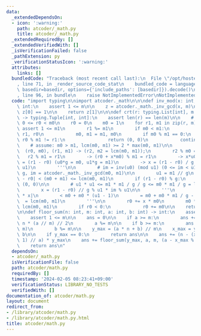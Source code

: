 ```yaml
---
data:
  _extendedDependsOn:
  - icon: ':warning:'
    path: atcoder/_math.py
    title: atcoder/_math.py
  _extendedRequiredBy: []
  _extendedVerifiedWith: []
  _isVerificationFailed: false
  _pathExtension: py
  _verificationStatusIcon: ':warning:'
  attributes:
    links: []
  bundledCode: "Traceback (most recent call last):\n  File \"/opt/hostedtoolcache/PyPy/3.10.13/x64/lib/pypy3.10/site-packages/onlinejudge_verify/documentation/build.py\"\
    , line 71, in _render_source_code_stat\n    bundled_code = language.bundle(stat.path,\
    \ basedir=basedir, options={'include_paths': [basedir]}).decode()\n  File \"/opt/hostedtoolcache/PyPy/3.10.13/x64/lib/pypy3.10/site-packages/onlinejudge_verify/languages/python.py\"\
    , line 96, in bundle\n    raise NotImplementedError\nNotImplementedError\n"
  code: "import typing\n\nimport atcoder._math\n\n\ndef inv_mod(x: int, m: int) ->\
    \ int:\n    assert 1 <= m\n\n    z = atcoder._math._inv_gcd(x, m)\n\n    assert\
    \ z[0] == 1\n\n    return z[1]\n\n\ndef crt(r: typing.List[int], m: typing.List[int])\
    \ -> typing.Tuple[int, int]:\n    assert len(r) == len(m)\n\n    # Contracts:\
    \ 0 <= r0 < m0\n    r0 = 0\n    m0 = 1\n    for r1, m1 in zip(r, m):\n       \
    \ assert 1 <= m1\n        r1 %= m1\n        if m0 < m1:\n            r0, r1 =\
    \ r1, r0\n            m0, m1 = m1, m0\n        if m0 % m1 == 0:\n            if\
    \ r0 % m1 != r1:\n                return (0, 0)\n            continue\n\n    \
    \    # assume: m0 > m1, lcm(m0, m1) >= 2 * max(m0, m1)\n\n        '''\n      \
    \  (r0, m0), (r1, m1) -> (r2, m2 = lcm(m0, m1));\n        r2 % m0 = r0\n     \
    \   r2 % m1 = r1\n        -> (r0 + x*m0) % m1 = r1\n        -> x*u0*g % (u1*g)\
    \ = (r1 - r0) (u0*g = m0, u1*g = m1)\n        -> x = (r1 - r0) / g * inv(u0) (mod\
    \ u1)\n        '''\n\n        # im = inv(u0) (mod u1) (0 <= im < u1)\n       \
    \ g, im = atcoder._math._inv_gcd(m0, m1)\n\n        u1 = m1 // g\n        # |r1\
    \ - r0| < (m0 + m1) <= lcm(m0, m1)\n        if (r1 - r0) % g:\n            return\
    \ (0, 0)\n\n        # u1 * u1 <= m1 * m1 / g / g <= m0 * m1 / g = lcm(m0, m1)\n\
    \        x = (r1 - r0) // g % u1 * im % u1\n\n        '''\n        |r0| + |m0\
    \ * x|\n        < m0 + m0 * (u1 - 1)\n        = m0 + m0 * m1 / g - m0\n      \
    \  = lcm(m0, m1)\n        '''\n\n        r0 += x * m0\n        m0 *= u1  # ->\
    \ lcm(m0, m1)\n        if r0 < 0:\n            r0 += m0\n\n    return (r0, m0)\n\
    \n\ndef floor_sum(n: int, m: int, a: int, b: int) -> int:\n    assert 1 <= n\n\
    \    assert 1 <= m\n\n    ans = 0\n\n    if a >= m:\n        ans += (n - 1) *\
    \ n * (a // m) // 2\n        a %= m\n\n    if b >= m:\n        ans += n * (b //\
    \ m)\n        b %= m\n\n    y_max = (a * n + b) // m\n    x_max = y_max * m -\
    \ b\n\n    if y_max == 0:\n        return ans\n\n    ans += (n - (x_max + a -\
    \ 1) // a) * y_max\n    ans += floor_sum(y_max, a, m, (a - x_max % a) % a)\n\n\
    \    return ans\n"
  dependsOn:
  - atcoder/_math.py
  isVerificationFile: false
  path: atcoder/math.py
  requiredBy: []
  timestamp: '2024-02-05 08:23:41+09:00'
  verificationStatus: LIBRARY_NO_TESTS
  verifiedWith: []
documentation_of: atcoder/math.py
layout: document
redirect_from:
- /library/atcoder/math.py
- /library/atcoder/math.py.html
title: atcoder/math.py
---
```

